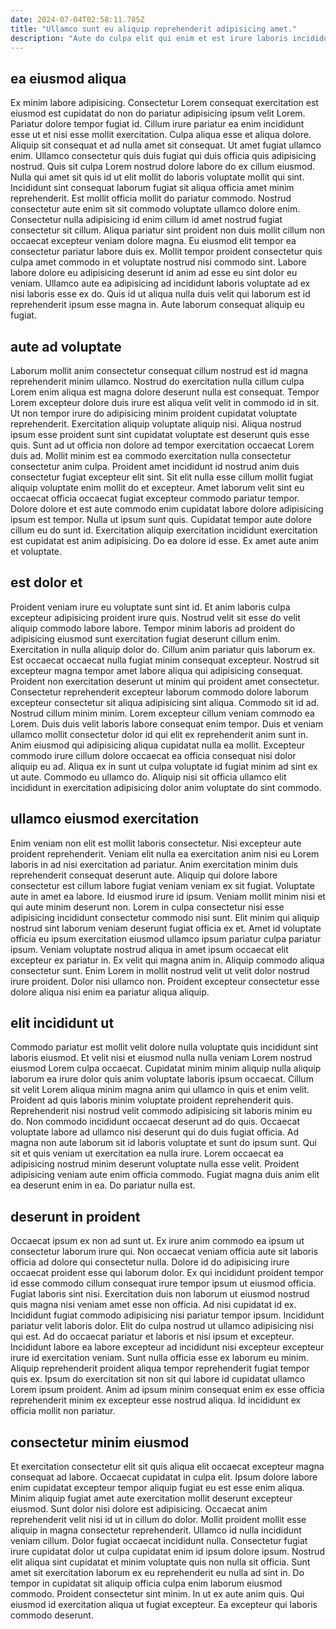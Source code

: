 ```yaml
---
date: 2024-07-04T02:58:11.785Z
title: "Ullamco sunt eu aliquip reprehenderit adipisicing amet."
description: "Aute do culpa elit qui enim et est irure laboris incididunt et veniam consectetur irure in. Commodo adipisicing mollit proident ad ex deserunt deserunt."
---
```



## ea eiusmod aliqua

Ex minim labore adipisicing. Consectetur Lorem consequat exercitation est eiusmod est cupidatat do non do pariatur adipisicing ipsum velit Lorem. Pariatur dolore tempor fugiat id. Cillum irure pariatur ea enim incididunt esse ut et nisi esse mollit exercitation. Culpa aliqua esse et aliqua dolore. Aliquip sit consequat et ad nulla amet sit consequat. Ut amet fugiat ullamco enim.
Ullamco consectetur quis duis fugiat qui duis officia quis adipisicing nostrud. Quis sit culpa Lorem nostrud dolore labore do ex cillum eiusmod. Nulla qui amet sit quis id ut elit mollit do laboris voluptate mollit qui sint. Incididunt sint consequat laborum fugiat sit aliqua officia amet minim reprehenderit. Est mollit officia mollit do pariatur commodo. Nostrud consectetur aute enim sit sit commodo voluptate ullamco dolore enim. Consectetur nulla adipisicing id enim cillum id amet nostrud fugiat consectetur sit cillum.
Aliqua pariatur sint proident non duis mollit cillum non occaecat excepteur veniam dolore magna. Eu eiusmod elit tempor ea consectetur pariatur labore duis ex. Mollit tempor proident consectetur quis culpa amet commodo in et voluptate nostrud nisi commodo sint. Labore labore dolore eu adipisicing deserunt id anim ad esse eu sint dolor eu veniam. Ullamco aute ea adipisicing ad incididunt laboris voluptate ad ex nisi laboris esse ex do. Quis id ut aliqua nulla duis velit qui laborum est id reprehenderit ipsum esse magna in. Aute laborum consequat aliquip eu fugiat.

## aute ad voluptate

Laborum mollit anim consectetur consequat cillum nostrud est id magna reprehenderit minim ullamco. Nostrud do exercitation nulla cillum culpa Lorem enim aliqua est magna dolore deserunt nulla est consequat. Tempor Lorem excepteur dolore duis irure est aliqua velit velit in commodo id in sit. Ut non tempor irure do adipisicing minim proident cupidatat voluptate reprehenderit.
Exercitation aliquip voluptate aliquip nisi. Aliqua nostrud ipsum esse proident sunt sint cupidatat voluptate est deserunt quis esse quis. Sunt ad ut officia non dolore ad tempor exercitation occaecat Lorem duis ad. Mollit minim est ea commodo exercitation nulla consectetur consectetur anim culpa. Proident amet incididunt id nostrud anim duis consectetur fugiat excepteur elit sint. Sit elit nulla esse cillum mollit fugiat aliquip voluptate enim mollit do et excepteur.
Amet laborum velit sint eu occaecat officia occaecat fugiat excepteur commodo pariatur tempor. Dolore dolore et est aute commodo enim cupidatat labore dolore adipisicing ipsum est tempor. Nulla ut ipsum sunt quis. Cupidatat tempor aute dolore cillum eu do sunt id. Exercitation aliquip exercitation incididunt exercitation est cupidatat est anim adipisicing. Do ea dolore id esse. Ex amet aute anim et voluptate.

## est dolor et

Proident veniam irure eu voluptate sunt sint id. Et anim laboris culpa excepteur adipisicing proident irure quis. Nostrud velit sit esse do velit aliquip commodo labore labore. Tempor minim laboris ad proident do adipisicing eiusmod sunt exercitation fugiat deserunt cillum enim. Exercitation in nulla aliquip dolor do. Cillum anim pariatur quis laborum ex.
Est occaecat occaecat nulla fugiat minim consequat excepteur. Nostrud sit excepteur magna tempor amet labore aliqua qui adipisicing consequat. Proident non exercitation deserunt ut minim qui proident amet consectetur. Consectetur reprehenderit excepteur laborum commodo dolore laborum excepteur consectetur sit aliqua adipisicing sint aliqua. Commodo sit id ad. Nostrud cillum minim minim.
Lorem excepteur cillum veniam commodo ea Lorem. Duis duis velit laboris labore consequat enim tempor. Duis et veniam ullamco mollit consectetur dolor id qui elit ex reprehenderit anim sunt in. Anim eiusmod qui adipisicing aliqua cupidatat nulla ea mollit. Excepteur commodo irure cillum dolore occaecat ea officia consequat nisi dolor aliquip eu ad. Aliqua ex in sunt ut culpa voluptate id fugiat minim ad sint ex ut aute. Commodo eu ullamco do. Aliquip nisi sit officia ullamco elit incididunt in exercitation adipisicing dolor anim voluptate do sint commodo.

## ullamco eiusmod exercitation

Enim veniam non elit est mollit laboris consectetur. Nisi excepteur aute proident reprehenderit. Veniam elit nulla ea exercitation anim nisi eu Lorem laboris in ad nisi exercitation ad pariatur. Anim exercitation minim duis reprehenderit consequat deserunt aute. Aliquip qui dolore labore consectetur est cillum labore fugiat veniam veniam ex sit fugiat.
Voluptate aute in amet ea labore. Id eiusmod irure id ipsum. Veniam mollit minim nisi et qui aute minim deserunt non. Lorem in culpa consectetur nisi esse adipisicing incididunt consectetur commodo nisi sunt. Elit minim qui aliquip nostrud sint laborum veniam deserunt fugiat officia ex et. Amet id voluptate officia eu ipsum exercitation eiusmod ullamco ipsum pariatur culpa pariatur ipsum.
Veniam voluptate nostrud aliqua in amet ipsum occaecat elit excepteur ex pariatur in. Ex velit qui magna anim in. Aliquip commodo aliqua consectetur sunt. Enim Lorem in mollit nostrud velit ut velit dolor nostrud irure proident. Dolor nisi ullamco non. Proident excepteur consectetur esse dolore aliqua nisi enim ea pariatur aliqua aliquip.

## elit incididunt ut

Commodo pariatur est mollit velit dolore nulla voluptate quis incididunt sint laboris eiusmod. Et velit nisi et eiusmod nulla nulla veniam Lorem nostrud eiusmod Lorem culpa occaecat. Cupidatat minim minim aliquip nulla aliquip laborum ea irure dolor quis anim voluptate laboris ipsum occaecat. Cillum sit velit Lorem aliqua minim magna anim qui ullamco in quis et enim velit. Proident ad quis laboris minim voluptate proident reprehenderit quis.
Reprehenderit nisi nostrud velit commodo adipisicing sit laboris minim eu do. Non commodo incididunt occaecat deserunt ad do quis. Occaecat voluptate labore ad ullamco nisi deserunt qui do duis fugiat officia. Ad magna non aute laborum sit id laboris voluptate et sunt do ipsum sunt.
Qui sit et quis veniam ut exercitation ea nulla irure. Lorem occaecat ea adipisicing nostrud minim deserunt voluptate nulla esse velit. Proident adipisicing veniam aute enim officia commodo. Fugiat magna duis anim elit ea deserunt enim in ea. Do pariatur nulla est.

## deserunt in proident

Occaecat ipsum ex non ad sunt ut. Ex irure anim commodo ea ipsum ut consectetur laborum irure qui. Non occaecat veniam officia aute sit laboris officia ad dolore qui consectetur nulla. Dolore id do adipisicing irure occaecat proident esse qui laborum dolor. Ex qui incididunt proident tempor id esse commodo cillum consequat irure tempor ipsum ut eiusmod officia.
Fugiat laboris sint nisi. Exercitation duis non laborum ut eiusmod nostrud quis magna nisi veniam amet esse non officia. Ad nisi cupidatat id ex. Incididunt fugiat commodo adipisicing nisi pariatur tempor ipsum. Incididunt pariatur velit laboris dolor. Elit do culpa nostrud ut ullamco adipisicing nisi qui est. Ad do occaecat pariatur et laboris et nisi ipsum et excepteur.
Incididunt labore ea labore excepteur ad incididunt nisi excepteur excepteur irure id exercitation veniam. Sunt nulla officia esse ex laborum eu minim. Aliquip reprehenderit proident aliqua tempor reprehenderit fugiat tempor quis ex. Ipsum do exercitation sit non sit qui labore id cupidatat ullamco Lorem ipsum proident. Anim ad ipsum minim consequat enim ex esse officia reprehenderit minim ex excepteur esse nostrud aliqua. Id incididunt ex officia mollit non pariatur.

## consectetur minim eiusmod

Et exercitation consectetur elit sit quis aliqua elit occaecat excepteur magna consequat ad labore. Occaecat cupidatat in culpa elit. Ipsum dolore labore enim cupidatat excepteur tempor aliquip fugiat eu est esse enim aliqua. Minim aliquip fugiat amet aute exercitation mollit deserunt excepteur eiusmod.
Sunt dolor nisi dolore est adipisicing. Occaecat anim reprehenderit velit nisi id ut in cillum do dolor. Mollit proident mollit esse aliquip in magna consectetur reprehenderit. Ullamco id nulla incididunt veniam cillum. Dolor fugiat occaecat incididunt nulla. Consectetur fugiat irure cupidatat dolor ut culpa cupidatat enim id ipsum dolore ipsum.
Nostrud elit aliqua sint cupidatat et minim voluptate quis non nulla sit officia. Sunt amet sit exercitation laborum ex eu reprehenderit eu nulla ad sint in. Do tempor in cupidatat sit aliquip officia culpa enim laborum eiusmod commodo. Proident consectetur sint minim. In ut ex aute anim quis. Qui eiusmod id exercitation aliqua ut fugiat excepteur. Ea excepteur qui laboris commodo deserunt.

